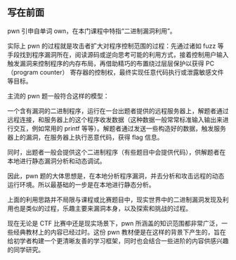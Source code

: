 ##  写在前面

pwn 引申自单词 own，在本门课程中特指“二进制漏洞利用”。

实际上 pwn 的过程就是攻击者扩大对程序控制范围的过程：先通过诸如 fuzz 等手段找到程序漏洞所在，阅读源码或逆向思考可能的利用方式，接着控制用户输入触发漏洞来控制程序的内存布局，再借助精巧的布置绕过层层保护以获得 PC（program counter） 寄存器的控制权，最终实现任意代码执行或泄露敏感文件等目标。

主流的 pwn 题一般符合这样的模型：

一个含有漏洞的二进制程序，运行在一台出题者提供的远程服务器上，解题者通过远程连接，和服务器上的这个程序收发数据（这种数据一般常常标准输入输出来进行交互，例如常用的 printf 等等）。解题者通过发送一些构造好的数据，触发服务器上的漏洞，在服务器上执行恶意代码，获得 flag 信息。

同时，出题者一般会提供这个二进制程序（有些题目中会提供代码），供解题者在本地进行静态漏洞分析和动态调试。

因此，pwn 题的大体思想是，在本地分析程序漏洞，并去分析和攻击远程的动态运行环境。所以最基础的一步是在本地进行静态分析。

上面的利用思路并不局限与课程或比赛题目中，现实世界中的二进制漏洞发现及利用也是类似的过程，乐趣主要来漏洞本身，以及探索和挑战的过程。

现在无论是 CTF 比赛中还是现实场景下，pwn 所涵盖的知识范围都非常广泛，一些经典教材上的内容已经过时。这份 pwn 教材便是在这样的背景下产生的，旨在给初学者构建一个更清晰友善的学习框架，同时也会结合一些进阶的内容供感兴趣的同学研究。
